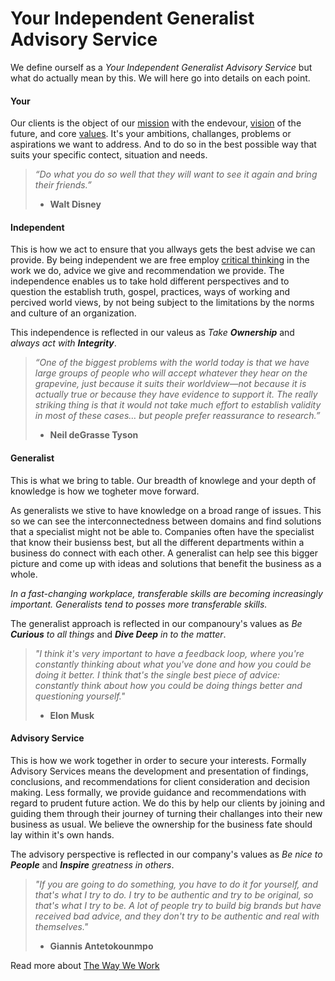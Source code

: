 # Your Independent Generalist Advisory Service

We define ourself as a *Your Independent Generalist Advisory Service* but what do actually mean by this. We will here go into details on each point.

#### Your
Our clients is the object of our [mission](/about/ourmission.html) with the endevour, [vision](/about/ourvision.html) of the future, and core [values](/about/ourvalues.html). It's your ambitions, challanges, problems or aspirations we want to address. And to do so in the best possible way that suits your specific contect, situation and needs.

> _“Do what you do so well that they will want to see it again and bring their friends.”_
> - **Walt Disney**

#### Independent
This is how we act to ensure that you allways gets the best advise we can provide. By being independent we are free employ [critical thinking](https://www.criticalthinking.org/pages/defining-critical-thinking/766) in the work we do, advice we give and recommendation we provide. The independence enables us to take hold different perspectives and to question the establish truth, gospel, practices, ways of working and percived world views, by not being subject to the limitations by the norms and culture of an organization. 

This independence is reflected in our valeus as _Take **Ownership**_ and _always act with **Integrity**_.

> *“One of the biggest problems with the world today is that we have large groups of people who will accept whatever they hear on the grapevine, just because it suits their worldview—not because it is actually true or because they have evidence to support it. The really striking thing is that it would not take much effort to establish validity in most of these cases… but people prefer reassurance to research.”*
> - **Neil deGrasse Tyson**


#### Generalist
This is what we bring to table. Our breadth of knowlege and your depth of knowledge is how we togheter move forward.

As generalists we stive to have knowledge on a broad range of issues. This so we can see the interconnectedness between domains and find solutions that a specialist might not be able to. Companies often have the specialist that know their busienss best, but all the different departments within a business do connect with each other. A generalist can help see this bigger picture and come up with ideas and solutions that benefit the business as a whole.

*In a fast-changing workplace, transferable skills are becoming increasingly important. Generalists tend to posses more transferable skills.*

The generalist approach is reflected in our companoury's values as _Be **Curious** to all things_ and _**Dive Deep** in to the matter_. 

> *"I think it's very important to have a feedback loop, where you're constantly thinking about what you've done and how you could be doing it better. I think that's the single best piece of advice: constantly think about how you could be doing things better and questioning yourself."*
> - **Elon Musk**

#### Advisory Service
This is how we work together in order to secure your interests. Formally Advisory Services means the development and presentation of findings, conclusions, and recommendations for client consideration and decision making. Less formally, we provide guidance and recommendations with regard to prudent future action. We do this by help our clients by joining and guiding them through their journey of turning their challanges into their new business as usual. We believe the ownership for the business fate should lay within it's own hands.

The advisory perspective is reflected in our company's values as _Be nice to **People**_ and _**Inspire** greatness in others_. 

> *"If you are going to do something, you have to do it for yourself, and that's what I try to do. I try to be authentic and try to be original, so that's what I try to be. A lot of people try to build big brands but have received bad advice, and they don't try to be authentic and real with themselves."*
> - **Giannis Antetokounmpo**

Read more about [The Way We Work](/about/waywework.html)
